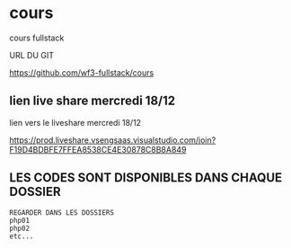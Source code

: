 # cours


cours fullstack

URL DU GIT

https://github.com/wf3-fullstack/cours


## lien live share mercredi 18/12

lien vers le liveshare mercredi 18/12

https://prod.liveshare.vsengsaas.visualstudio.com/join?F19D4BDBFE7FFEA8538CE4E30878C8B8A849



## LES CODES SONT DISPONIBLES DANS CHAQUE DOSSIER 

    REGARDER DANS LES DOSSIERS 
    php01
    php02
    etc...

  



























